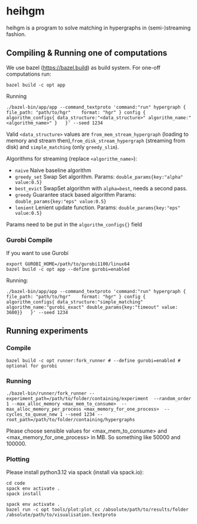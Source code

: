 # heihgm

heihgm is a program to solve matching  in hypergraphs  in (semi-)streaming fashion.

## Compiling & Running one of computations

We use bazel (https://bazel.build) as build system. For one-off computations run:

```
bazel build -c opt app
```
Running
```
./bazel-bin/app/app --command_textproto 'command:"run" hypergraph {    file_path: "path/to/hgr"    format: "hgr" } config { algorithm_configs{ data_structure:"<data_structure>" algorithm_name:"<algorithm_name>" }   }' --seed 1234
```
Valid `<data_structure>` values are `from_mem_stream_hypergraph` (loading to memory and stream then),`from_disk_stream_hypergraph` (streaming from disk) and `simple_matching` (only `greedy_slim`).

Algorithms for streaming (replace `<algorithm_name>`):
- `naive` Naive baseline algorithm
- `greedy_set`  Swap Set algorithm. Params: `double_params{key:"alpha" value:0.5}`
- `best_evict` SwapSet algorithm with `alpha=best`, needs a second pass.
- `greedy` Guarantee stack based algorithm Params: `double_params{key:"eps" value:0.5}`
- `lenient`  Lenient update function. Params: `double_params{key:"eps" value:0.5}`

Params need to be put in the `algorithm_configs{}` field
### Gurobi Compile

If you want to use Gurobi
```
export GUROBI_HOME=/path/to/gurobi1100/linux64
bazel build -c opt app --define gurobi=enabled
```
Running:

```
./bazel-bin/app/app --command_textproto 'command:"run" hypergraph {    file_path: "path/to/hgr"    format: "hgr" } config { algorithm_configs{ data_structure:"simple_matching" algorithm_name:"gurobi_exact" double_params{key:"timeout" value: 3600}}   }' --seed 1234
```

## Running experiments

### Compile

```
bazel build -c opt runner:fork_runner # --define gurobi=enabled # optional for gurobi
```

### Running

```
./bazel-bin/runner/fork_runner --experiment_path=/path/to/folder/containing/experiment  --random_order 1 --max_alloc_memory <max_mem_to_consume>  --max_alloc_memory_per_process <max_memory_for_one_process>  --cycles_to_queue_new 1 --seed 1234 --root_path=/path/to/folder/containing/hypergraphs
```
Please choose sensible values for <max_mem_to_consume> and <max_memory_for_one_process> in MB. So something like 50000 and 100000.

### Plotting
Please install python3.12 via spack (install via spack.io):
```
cd code
spack env activate .
spack install
```

```
spack env activate .
bazel run -c opt tools/plot:plot_cc /absolute/path/to/results/folder /absolute/path/to/visualisation.textproto 
```
